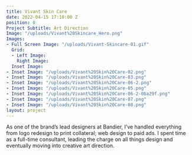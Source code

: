 ```yaml
---
title: Vivant Skin Care
date: 2022-04-15 17:10:00 Z
position: 0
Project Subtitle: Art Direction
Image: "/uploads/Vivant%20Skincare_Hero.png"
Images:
- Full Screen Image: "/uploads/Vivant-Skincare-01.gif"
  Grid:
  - Left Image: 
    Right Image: 
  Inset Image: 
- Inset Image: "/uploads/Vivant%20Skin%20Care-02.png"
- Inset Image: "/uploads/Vivant%20Skin%20Care-03.png"
- Inset Image: "/uploads/Vivant%20Skin%20Care-06-2.png"
- Inset Image: "/uploads/Vivant%20Skin%20Care-05.png"
- Inset Image: "/uploads/Vivant%20Skin%20Care-06-2-0ba29f.png"
- Inset Image: "/uploads/Vivant%20Skin%20Care-07.png"
- Inset Image: "/uploads/Vivant%20Skin%20Care-08.png"
layout: project
---
```


As one of the brand’s lead designers at Bandier, I’ve handled everything from logo redesign to print collateral; web design to paid ads. I spent time as a full-time consultant, leading the charge on all things design and eventually moving into creative art direction.